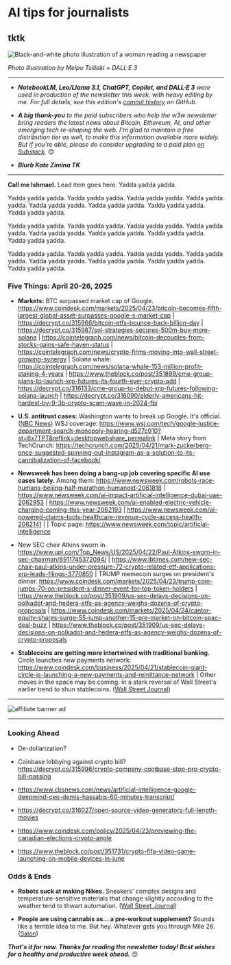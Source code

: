 <!--

Adding new photo illustration and credit. Illo based on original photo downloaded from Unsplash. Link to original: https://unsplash.com/photos/black-and-white-vintage-car-scale-model-sbGITOEJMKM

Modified it in DALL·E 3 with the following prompt:

I would like to use the attached image in my newsletter, as the central figure reading a newspaper is really interesting to me. But the image is not wide enough. Could you please widen it by extending the background and foreground elements, such as the table and curtain?

-->

# AI tips for journalists <!-- Need AI prompts to generate better hed, subhead later, when lead item is finished. -->
## tktk

![Black-and-white photo illustration of a woman reading a newspaper](https://w3w.news/img/newsreader-illo-melpo-tsiliaki-DALLE3-1920.jpg)

*Photo illustration by Melpo Tsiliaki × DALL·E 3*

<hr>

- _**NotebookLM, Leo/Llama 3.1, ChatGPT, Copilot, and DALL·E 3** were used in production of the newsletter this week, with heavy editing by me. For full details, see this edition's [commit history](https://github.com/peteramckay/w3wnewsletter/commits/master/2025/2025-04-20-wir.md) on GitHub._ <!-- Edit roster as needed. -->

- _**A big thank-you** to the paid subscribers who help the w3w newsletter bring readers the latest news about Bitcoin, Ethereum, AI, and other emerging tech re-shaping the web. I'm glad to maintain a free distribution tier as well, to make this information available more widely. But if you're able, please do consider upgrading to a paid plan [on Substack](https://w3wnews.substack.com/subscribe)._ 😊

- _**Blurb Kate Zimina TK**_ <!-- Shout out new designer affiliate -->

<hr>

<!-- REPORTERTIP: Riff on recent experiments with NotebookLM. Feed old data and documents into the thing as training data. Use it for notetaking. Accelerate your learning about AI. -->

**Call me Ishmael.** Lead item goes here. Yadda yadda yadda.

 Yadda yadda yadda. Yadda yadda yadda. Yadda yadda yadda. Yadda yadda yadda. Yadda yadda yadda. Yadda yadda yadda. Yadda yadda yadda. Yadda yadda yadda.

 Yadda yadda yadda. Yadda yadda yadda. Yadda yadda yadda. Yadda yadda yadda. Yadda yadda yadda. Yadda yadda yadda. Yadda yadda yadda. Yadda yadda yadda.

  Yadda yadda yadda. Yadda yadda yadda. Yadda yadda yadda. Yadda yadda yadda. Yadda yadda yadda. Yadda yadda yadda. Yadda yadda yadda. Yadda yadda yadda.

### Five Things: April 20-26, 2025

- **Markets:** <!-- Big bicoin rally early in the week. Stocks looking better as well, with improved tariff outlook. But the Dow may still be headed for its worst month since the Depression. Update late in the week. --> BTC surpassed market cap of Google. https://www.coindesk.com/markets/2025/04/23/bitcoin-becomes-fifth-largest-global-asset-surpasses-google-s-market-cap | https://decrypt.co/315966/bitcoin-etfs-bounce-back-billion-day | https://decrypt.co/315987/sol-strategies-secures-500m-buy-more-solana | https://cointelegraph.com/news/bitcoin-decouples-from-stocks-gains-safe-haven-status | https://cointelegraph.com/news/crypto-firms-moving-into-wall-street-growing-synergy | Solana whale: https://cointelegraph.com/news/solana-whale-153-million-profit-staking-4-years | https://www.theblock.co/post/351899/cme-group-plans-to-launch-xrp-futures-its-fourth-ever-crypto-add | https://decrypt.co/316133/cme-group-to-debut-xrp-futures-following-solana-launch | https://decrypt.co/316090/elderly-americans-hit-hardest-by-9-3b-crypto-scam-wave-in-2024-fbi

- **U.S. antitrust cases:** Washington wants to break up Google. It's official. ([NBC News](https://www.nbcnews.com/tech/tech-news/google-faces-us-government-attempt-break-company-search-monopoly-case-rcna202206?link_source=ta_bluesky_link&taid=680695c966e4b3000122e978)) WSJ coverage: https://www.wsj.com/tech/google-justice-department-search-monopoly-hearing-d527c010?st=8x7TPT&reflink=desktopwebshare_permalink | Meta story from TechCrunch: https://techcrunch.com/2025/04/21/mark-zuckerberg-once-suggested-spinning-out-instagram-as-a-solution-to-its-cannibalization-of-facebook/

- **Newsweek has been doing a bang-up job covering specific AI use cases lately.** Among them: https://www.newsweek.com/robots-race-humans-beijing-half-marathon-humanoid-2061818  | https://www.newsweek.com/ai-impact-artificial-intelligence-dubai-uae-2062953 | https://www.newsweek.com/ai-enabled-electric-vehicle-charging-coming-this-year-2062193 | https://www.newsweek.com/ai-powered-claims-tools-healthcare-revenue-cycle-access-health-2062141 | | Topic page: https://www.newsweek.com/topic/artificial-intelligence

- New SEC chair Atkins sworn in. https://www.upi.com/Top_News/US/2025/04/22/Paul-Atkins-sworn-in-sec-chairman/6911745372094/ | https://www.ibtimes.com/new-sec-chair-paul-atkins-under-pressure-72-crypto-related-etf-applications-xrp-leads-filings-3770850 | TRUMP memecoin surges on president's dinner. https://www.coindesk.com/markets/2025/04/23/trump-coin-jumps-70-on-president-s-dinner-event-for-top-token-holders | https://www.theblock.co/post/351909/us-sec-delays-decisions-on-polkadot-and-hedera-etfs-as-agency-weighs-dozens-of-crypto-proposals | https://www.coindesk.com/markets/2025/04/24/cantor-equity-shares-surge-55-jump-another-15-pre-market-on-bitcoin-spac-deal-buzz |
https://www.theblock.co/post/351909/us-sec-delays-decisions-on-polkadot-and-hedera-etfs-as-agency-weighs-dozens-of-crypto-proposals

- **Stablecoins are getting more intertwined with traditional banking.** Circle launches new payments network: https://www.coindesk.com/business/2025/04/21/stablecoin-giant-circle-is-launching-a-new-payments-and-remittance-network | Other moves in the space may be coming, in a stark reversal of Wall Street's earlier trend to shun stablecoins. ([Wall Street Journal](https://www.wsj.com/finance/currencies/crypto-knocks-on-the-door-of-a-banking-world-that-shut-it-out-082b3968?st=zDQWDU&reflink=desktopwebshare_permalink))

<hr>

<!-- Insert banner add image -->

![affiliate banner ad](https://w3w.news/img/affiliate-kz-letter.png)

<hr>

### Looking Ahead

- De-dollarization? <!-- Recent JPM remark on it being more plausible post-tariffs. Coinbase analysts warn of a potential "crypto winter" due to the ongoing trade war and decreased investor confidence. Bitcoin's price is currently above its 200-day moving average, but has shown volatility in recent weeks. ([Decrypt](https://decrypt.co/315089/bitcoin-steadies-but-coinbase-analyst-sees-crypto-winter-tariffs)) -->

- Coinbase lobbying against crypto bill? https://decrypt.co/315996/crypto-company-coinbase-stop-pro-crypto-bill-passing

- https://www.cbsnews.com/news/artificial-intelligence-google-deepmind-ceo-demis-hassabis-60-minutes-transcript/ <!-- Suggested by NotebookLM -->

- https://decrypt.co/316027/open-source-video-generators-full-length-movies

- https://www.coindesk.com/policy/2025/04/23/previewing-the-canadian-elections-crypto-angle

- https://www.theblock.co/post/351731/crypto-fifa-video-game-launching-on-mobile-devices-in-june <!-- Suggested by NotebookLM -->

### Odds & Ends

- **Robots suck at making Nikes.** Sneakers' complex designs and temperature-sensitive materials that change slightly according to the weather tend to thwart automation. ([Wall Street Journal](https://www.wsj.com/economy/trade/why-its-so-difficult-for-robots-to-make-your-nike-sneakers-47b882b5?st=uLg1h4&reflink=desktopwebshare_permalink))

-  **People are using cannabis as... a pre-workout supplement?** Sounds like a terrible idea to me. But hey. Whatever gets you through Mile 26. ([Salon](https://www.salon.com/2025/04/19/couch-potatoes-no-more-stoners-are-using-cannabis-to-help-them-exercise-and-reach-a-runners-high/))

_**That's it for now. Thanks for reading the newsletter today! Best wishes for a healthy and productive week ahead.**_ 😊 <!-- Boilerplate needs fleshing out. Add "about" link, email address, etc. -->
